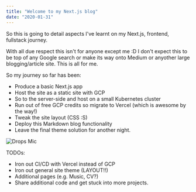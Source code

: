 ```yaml
---
title: "Welcome to my Next.js blog"
date: "2020-01-31"
---
```


So this is going to detail aspects I've learnt on my Next.js, frontend, fullstack journey. 

With all due respect this isn't for anyone except me :D I don't expect this to be top of any Google search or make its way onto Medium or anyother large blogging/article site. This is all for me.

So my journey so far has been:
- Produce a basic Next.js app
- Host the site as a static site with GCP
- So to the server-side and host on a small Kubernetes cluster
- Run out of free GCP credits so migrate to Vercel (which is awesome by the way!)
- Tweak the site layout (CSS :S)
- Deploy this Markdown blog functionality
- Leave the final theme solution for another night.

![Drops Mic](https://media.tenor.com/images/aecd23ff46d00025fe5174840b460610/tenor.gif)

TODOs:
- Iron out CI/CD with Vercel instead of GCP
- Iron out general site theme (LAYOUT!!)
- Additional pages (e.g. Music, CV?)
- Share additional code and get stuck into more projects.